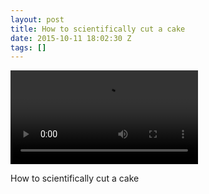 ```yaml
---
layout: post
title: How to scientifically cut a cake
date: 2015-10-11 18:02:30 Z
tags: []
---
```

<video autoplay="autoplay" controls="controls"><source src="https://m.youtube.com/watch?v=wBU9N35ZHIw&list=UUoxcjq-8xIDTYp3uz647V5A"></video>

How to scientifically cut a cake
